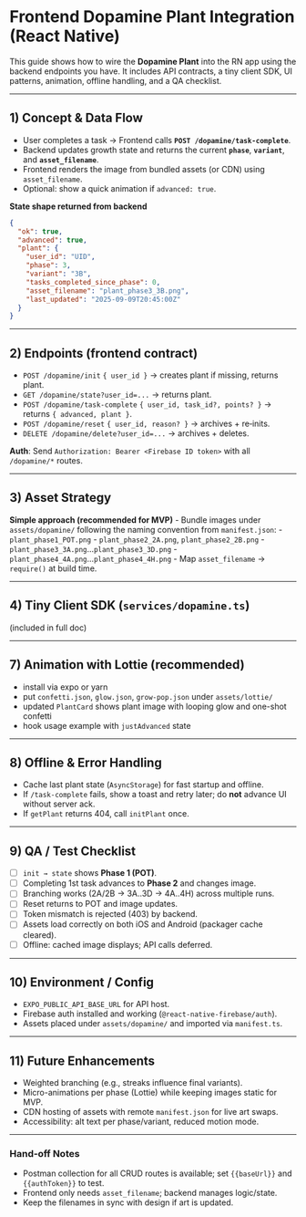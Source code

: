 # Frontend Dopamine Plant Integration (React Native)

This guide shows how to wire the **Dopamine Plant** into the RN app
using the backend endpoints you have. It includes API contracts, a tiny
client SDK, UI patterns, animation, offline handling, and a QA
checklist.

------------------------------------------------------------------------

## 1) Concept & Data Flow

-   User completes a task → Frontend calls
    **`POST /dopamine/task-complete`**.
-   Backend updates growth state and returns the current **`phase`**,
    **`variant`**, and **`asset_filename`**.
-   Frontend renders the image from bundled assets (or CDN) using
    `asset_filename`.
-   Optional: show a quick animation if `advanced: true`.

**State shape returned from backend**

``` json
{
  "ok": true,
  "advanced": true,
  "plant": {
    "user_id": "UID",
    "phase": 3,
    "variant": "3B",
    "tasks_completed_since_phase": 0,
    "asset_filename": "plant_phase3_3B.png",
    "last_updated": "2025-09-09T20:45:00Z"
  }
}
```

------------------------------------------------------------------------

## 2) Endpoints (frontend contract)

-   `POST /dopamine/init` `{ user_id }` → creates plant if missing,
    returns plant.
-   `GET /dopamine/state?user_id=...` → returns plant.
-   `POST /dopamine/task-complete` `{ user_id, task_id?, points? }` →
    returns `{ advanced, plant }`.
-   `POST /dopamine/reset` `{ user_id, reason? }` → archives + re‑inits.
-   `DELETE /dopamine/delete?user_id=...` → archives + deletes.

**Auth**: Send `Authorization: Bearer <Firebase ID token>` with all
`/dopamine/*` routes.

------------------------------------------------------------------------

## 3) Asset Strategy

**Simple approach (recommended for MVP)** - Bundle images under
`assets/dopamine/` following the naming convention from
`manifest.json`: - `plant_phase1_POT.png` - `plant_phase2_2A.png`,
`plant_phase2_2B.png` - `plant_phase3_3A.png`...`plant_phase3_3D.png` -
`plant_phase4_4A.png`...`plant_phase4_4H.png` - Map `asset_filename` →
`require()` at build time.

------------------------------------------------------------------------

## 4) Tiny Client SDK (`services/dopamine.ts`)

(included in full doc)

------------------------------------------------------------------------

## 7) Animation with Lottie (recommended)

-   install via expo or yarn
-   put `confetti.json`, `glow.json`, `grow-pop.json` under
    `assets/lottie/`
-   updated `PlantCard` shows plant image with looping glow and one-shot
    confetti
-   hook usage example with `justAdvanced` state

------------------------------------------------------------------------

## 8) Offline & Error Handling

-   Cache last plant state (`AsyncStorage`) for fast startup and
    offline.
-   If `/task-complete` fails, show a toast and retry later; do **not**
    advance UI without server ack.
-   If `getPlant` returns 404, call `initPlant` once.

------------------------------------------------------------------------

## 9) QA / Test Checklist

-   [ ] `init → state` shows **Phase 1 (POT)**.
-   [ ] Completing 1st task advances to **Phase 2** and changes image.
-   [ ] Branching works (2A/2B → 3A..3D → 4A..4H) across multiple runs.
-   [ ] Reset returns to POT and image updates.
-   [ ] Token mismatch is rejected (403) by backend.
-   [ ] Assets load correctly on both iOS and Android (packager cache
    cleared).
-   [ ] Offline: cached image displays; API calls deferred.

------------------------------------------------------------------------

## 10) Environment / Config

-   `EXPO_PUBLIC_API_BASE_URL` for API host.
-   Firebase auth installed and working (`@react-native-firebase/auth`).
-   Assets placed under `assets/dopamine/` and imported via
    `manifest.ts`.

------------------------------------------------------------------------

## 11) Future Enhancements

-   Weighted branching (e.g., streaks influence final variants).
-   Micro-animations per phase (Lottie) while keeping images static for
    MVP.
-   CDN hosting of assets with remote `manifest.json` for live art
    swaps.
-   Accessibility: alt text per phase/variant, reduced motion mode.

------------------------------------------------------------------------

### Hand‑off Notes

-   Postman collection for all CRUD routes is available; set
    `{{baseUrl}}` and `{{authToken}}` to test.
-   Frontend only needs `asset_filename`; backend manages logic/state.
-   Keep the filenames in sync with design if art is updated.
